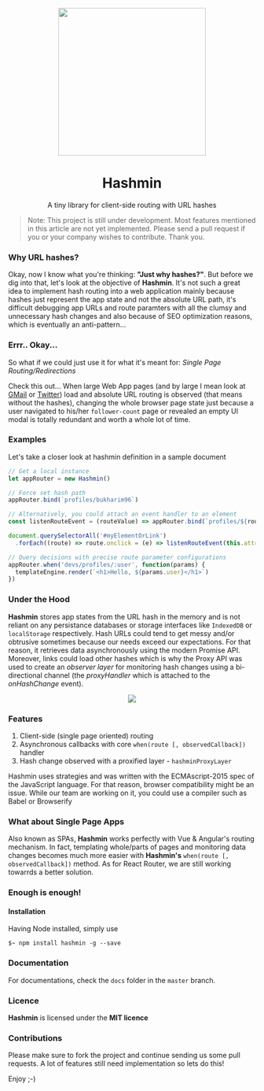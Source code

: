 <p align="center">
<img height="300px" src="https://github.com/bukharim96/hashmin/blob/master/assets/hashmin-logo.svg" />
</p>

<h1 align="center">Hashmin</h1>

<p align="center">
A tiny library for client-side routing with URL hashes
</p>

<blockquote>
 Note: This project is still under development. Most features mentioned in this article are not yet implemented. Please send a pull request if you or your company wishes to contribute. Thank you.
</blockquote>

### Why URL hashes?

Okay, now I know what you're thinking: **"Just why hashes?"**. But before we dig into that, let's look at the objective of **Hashmin**. It's not such a great idea to implement hash routing into a web application mainly because hashes just represent the app state and not the absolute URL path, it's difficult debugging app URLs and route paramters with all the clumsy and unnecessary hash changes and also because of SEO optimization reasons, which is eventually an anti-pattern...

### Errr.. Okay...

So what if we could just use it for what it's meant for: *Single Page Routing/Redirections*

Check this out... When large Web App pages (and by large I mean look at [GMail](gmail.com) or [Twitter](twitter.com)) load and absolute URL routing is observed (that means without the hashes), changing the whole browser page state just because a user navigated to his/her `follower-count` page or revealed an empty UI modal is totally redundant and worth a whole lot of time.

### Examples

Let's take a closer look at hashmin definition in a sample document
```javascript
// Get a local instance
let appRouter = new Hashmin()

// Force set hash path
appRouter.bind(`profiles/bukharim96`)

// Alternatively, you could attach an event handler to an element
const listenRouteEvent = (routeValue) => appRouter.bind(`profiles/${routeValue}`)

document.querySelectorAll('#myElementOrLink')
  .forEach((route) => route.onclick = (e) => listenRouteEvent(this.attributes['route-value'].value))

// Query decisions with precise route parameter configurations
appRouter.when('devs/profiles/:user', function(params) {
  templateEngine.render(`<h1>Hello, ${params.user}</h1>`)
})
```

### Under the Hood

**Hashmin** stores app states from the URL hash in the memory and is not reliant on any persistance databases or storage interfaces like `IndexedDB` or `localStorage` respectively. Hash URLs could tend to get messy and/or obtrusive sometimes because our needs exceed our expectations. For that reason, it retrieves data asynchronously using the modern Promise API. Moreover, links could load other hashes which is why the Proxy API was used to create an *observer layer* for monitoring hash changes using a bi-directional channel (the *proxyHandler* which is attached to the *onHashChange* event).

<p align="center">
<img src="https://github.com/bukharim96/hashmin/blob/master/assets/hashmin-layer-def.svg" />
</p>

### Features
1. Client-side (single page oriented) routing
2. Asynchronous callbacks with core `when(route [, observedCallback])` handler
3. Hash change observed with a proxified layer - `hashminProxyLayer`

Hashmin uses strategies and was written with the ECMAscript-2015 spec of the JavaScript language. For that reason, browser compatibility might be an issue. While our team are working on it, you could use a compiler such as Babel or Browserify

### What about Single Page Apps

Also known as SPAs, **Hashmin** works perfectly with Vue & Angular's routing mechanism. In fact, templating whole/parts of pages and monitoring data changes becomes much more easier with **Hashmin's** `when(route [, observedCallback])` method. As for React Router, we are still working towarrds a better solution.

### Enough is enough!

#### Installation

Having Node installed, simply use

    $~ npm install hashmin -g --save

### Documentation

For documentations, check the `docs` folder in the `master` branch.

### Licence

**Hashmin** is licensed under the **MIT licence**

### Contributions

Please make sure to fork the project and continue sending us some pull requests. A lot of features still need implementation so lets do this!

Enjoy ;-)
